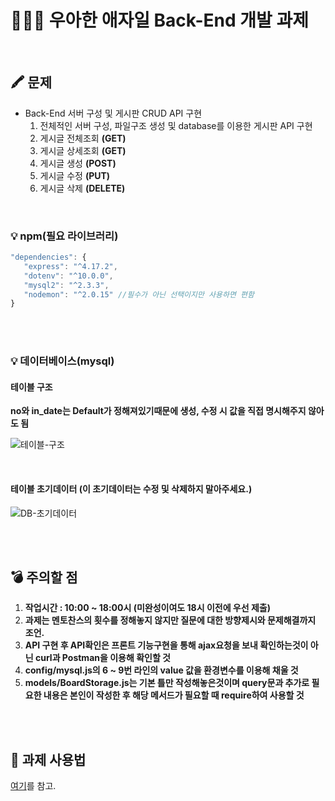 # 👨🏻‍💻 우아한 애자일 Back-End 개발 과제

<br>

## 🖍 문제

- Back-End 서버 구성 및 게시판 CRUD API 구현
  1.  전체적인 서버 구성, 파일구조 생성 및 database를 이용한 게시판 API 구현
  2.  게시글 전체조회 **(GET)**
  3.  게시글 상세조회 **(GET)**
  4.  게시글 생성 **(POST)**
  5.  게시글 수정 **(PUT)**
  6.  게시글 삭제 **(DELETE)**

<br>

### 💡 npm(필요 라이브러리)

```js
"dependencies": {
   "express": "^4.17.2",
   "dotenv": "^10.0.0",
   "mysql2": "^2.3.3",
   "nodemon": "^2.0.15" //필수가 아닌 선택이지만 사용하면 편함
}
```

<br>
<br>

### 💡 데이터베이스(mysql)

#### 테이블 구조

**no와 in_date는 Default가 정해져있기때문에 생성, 수정 시 값을 직접 명시해주지 않아도 됨**

![테이블-구조](https://user-images.githubusercontent.com/46591459/147024017-d1bdbb67-2081-442e-8a92-198d5371ac7d.PNG)

<br>

#### 테이블 초기데이터 (이 초기데이터는 수정 및 삭제하지 말아주세요.)

![DB-초기데이터](https://user-images.githubusercontent.com/46591459/147024746-6f7493be-f4dc-4cf3-85fa-d2449089fca9.PNG)

<br>
<br>

## 💣 주의할 점

1. **작업시간 : 10:00 ~ 18:00시  (미완성이여도 18시 이전에 우선 제출)**
2. **과제는 멘토찬스의 횟수를 정해놓지 않지만 질문에 대한 방향제시와 문제해결까지 조언.**
3. **API 구현 후 API확인은 프론트 기능구현을 통해 ajax요청을 보내 확인하는것이 아닌 curl과 Postman을 이용해 확인할 것**
4. **config/mysql.js의 6 ~ 9번 라인의 value 값을 환경변수를 이용해 채울 것**
5. **models/BoardStorage.js는 기본 틀만 작성해놓은것이며 query문과 추가로 필요한 내용은 본인이 작성한 후 해당 메서드가 필요할 때 require하여 사용할 것**

<br>
<br>

## 📝 과제 사용법

[여기](https://youtu.be/Lhp3r_V7emY)를 참고.

<br>
